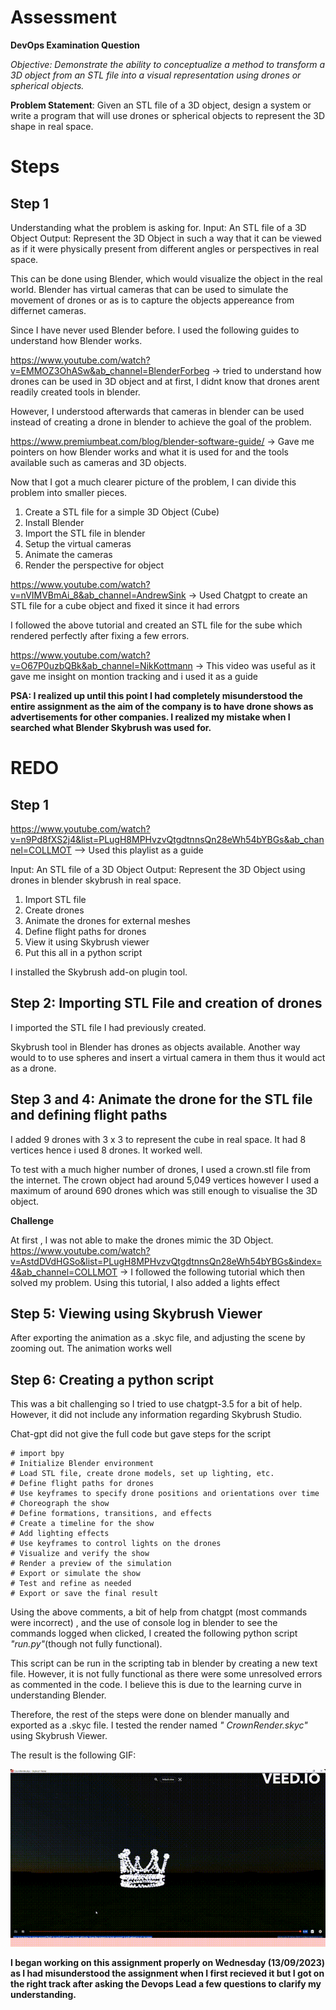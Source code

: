 # Assessment
**DevOps Examination Question**

*Objective: Demonstrate the ability to conceptualize a method to transform a 3D object from an STL file into a visual representation using drones or spherical objects.*

**Problem Statement**: Given an STL file of a 3D object, design a system or write a program that will 
use drones or spherical objects to represent the 3D shape in real space.

# Steps

## Step 1

 Understanding what the problem is asking for. 
 Input: An STL file of a 3D Object
 Output: Represent the 3D Object in such a way that it can be viewed as if it were physically present from different angles or perspectives in real space.

 This can be done using Blender, which would visualize the object in the real world. Blender has virtual cameras that can be used to simulate the movement of drones or as is to capture the objects appereance from differnet cameras.


 Since I have never used Blender before. I used the following guides to understand how Blender works. 

 https://www.youtube.com/watch?v=EMMOZ3OhASw&ab_channel=BlenderForbeg -> tried to understand how drones can be used in 3D object and at first, I didnt know that drones arent readily created tools in blender. 

 However, I understood afterwards that cameras in blender can be used instead of creating a drone in blender to achieve the goal of the problem. 

 https://www.premiumbeat.com/blog/blender-software-guide/ -> Gave me pointers on how Blender works and what it is used for and the tools available such as cameras and 3D objects.


 Now that I got a much clearer picture of the problem, I can divide this problem into smaller pieces.

 1. Create a STL file for a simple 3D Object (Cube)
 2. Install Blender 
 3. Import the STL file in blender
 4. Setup the virtual cameras
 5. Animate the cameras 
 6. Render the perspective for object

  https://www.youtube.com/watch?v=nVIMVBmAi_8&ab_channel=AndrewSink -> Used Chatgpt to create an STL file for a cube object and fixed it since it had errors

  I followed the above tutorial and created an STL file for the sube which rendered perfectly after fixing a few errors.  

  https://www.youtube.com/watch?v=O67P0uzbQBk&ab_channel=NikKottmann -> This video was useful as it gave me insight on montion tracking and i used it as a guide 

  **PSA: I realized up until this point I had completely misunderstood the entire assignment as the aim of the company is to have drone shows as advertisements for other companies. I realized my mistake when I searched what Blender Skybrush was used for.**


# REDO

## Step 1

https://www.youtube.com/watch?v=n9Pd8fXS2j4&list=PLugH8MPHvzvQtgdtnnsQn28eWh54bYBGs&ab_channel=COLLMOT --> Used this playlist as a guide

 Input: An STL file of a 3D Object
 Output: Represent the 3D Object using drones in blender skybrush in real space.

1. Import STL file
2. Create drones 
3. Animate the drones for external meshes
4. Define flight paths for drones
5. View it using Skybrush viewer
6. Put this all in a python script

I installed the Skybrush add-on plugin tool.

## Step 2: Importing STL File and creation of drones

I imported the STL file I had previously created.

Skybrush tool in Blender has drones as objects available. Another way would to to use spheres and insert a virtual camera in them thus it would act as a drone.

## Step 3 and 4: Animate the drone for the STL file and defining flight paths

I added 9 drones with 3 x 3 to represent the cube in real space. It had 8 vertices hence i used 8 drones. It worked well.

To test with a much higher number of drones, I used a crown.stl file from the internet. The crown object had around 5,049 vertices however I used a maximum of around 690 drones which was still enough to visualise the 3D object.

**Challenge**

At first , I was not able to make the drones mimic the 3D Object. 
https://www.youtube.com/watch?v=AstdDVdHGSo&list=PLugH8MPHvzvQtgdtnnsQn28eWh54bYBGs&index=4&ab_channel=COLLMOT -> I followed the following tutorial which then solved my problem. Using this tutorial, I also added a lights effect

## Step 5: Viewing using Skybrush Viewer

After exporting the animation as a .skyc file, and adjusting the scene by zooming out. The animation works well

## Step 6: Creating a python script

This was a bit challenging so I tried to use chatgpt-3.5 for a bit of help. However, it did not include any information regarding Skybrush Studio.

Chat-gpt did not give the full code but gave steps for the script


    # import bpy
    # Initialize Blender environment
    # Load STL file, create drone models, set up lighting, etc.
    # Define flight paths for drones
    # Use keyframes to specify drone positions and orientations over time
    # Choreograph the show
    # Define formations, transitions, and effects
    # Create a timeline for the show
    # Add lighting effects
    # Use keyframes to control lights on the drones
    # Visualize and verify the show
    # Render a preview of the simulation
    # Export or simulate the show
    # Test and refine as needed
    # Export or save the final result
    
      
   Using the above comments, a bit of help from chatgpt  (most commands were incorrect) , and the use of console log in blender to see the commands logged when clicked, I created the following python script *"run.py"*(though not fully functional).

This script can be run in the scripting tab in blender by creating a new text file. However, it is not fully functional as there were some unresolved errors as commented in the code. I believe this is due to the learning curve in understanding Blender.

   Therefore, the rest of the steps were done on blender manually and exported as a .skyc file. I tested the render named *" CrownRender.skyc"* using Skybrush Viewer.

   The result is the following GIF:
   
![](https://github.com/Eman-998/Assessment/blob/main/CrownRendergif.gif)

**I began working on this assignment properly on Wednesday (13/09/2023) as I had misunderstood the assignment when I first recieved it but I got on the right track after asking the Devops Lead a few questions to clarify my understanding.** 
